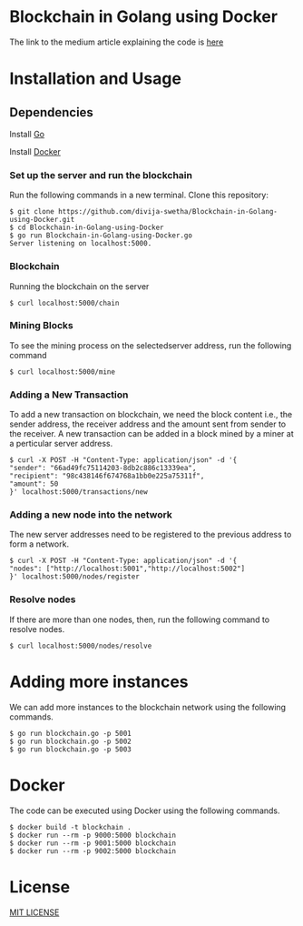 
# Blockchain in Golang using Docker

The link to the medium article explaining the code is [here](https://divijaswetha.medium.com/blockchain-in-golang-using-docker-f610178a449b)

# Installation and Usage


## Dependencies
Install [Go](https://www.digitalocean.com/community/tutorials/how-to-install-and-use-docker-on-ubuntu-20-04)

Install [Docker](https://docs.docker.com/get-docker/)


### Set up the server and run the blockchain

Run the following commands in a new terminal. 
Clone this repository:
```
$ git clone https://github.com/divija-swetha/Blockchain-in-Golang-using-Docker.git
$ cd Blockchain-in-Golang-using-Docker
$ go run Blockchain-in-Golang-using-Docker.go
Server listening on localhost:5000.

```

### Blockchain
Running the blockchain on the server
```
$ curl localhost:5000/chain
```

### Mining Blocks
To see the mining process on the selectedserver address, run the following command
```
$ curl localhost:5000/mine
```

### Adding a New Transaction
To add a new transaction on blockchain, we need the block content i.e., the sender address, the receiver address and the amount sent from sender to the receiver. A new transaction can be added in a block mined by a miner at a perticular server address.
```
$ curl -X POST -H "Content-Type: application/json" -d '{
"sender": "66ad49fc75114203-8db2c886c13339ea",
"recipient": "98c438146f674768a1bb0e225a75311f",
"amount": 50
}' localhost:5000/transactions/new
```

### Adding a new node into the network
The new server addresses need to be registered to the previous address to form a network.
```
$ curl -X POST -H "Content-Type: application/json" -d '{
"nodes": ["http://localhost:5001","http://localhost:5002"]
}' localhost:5000/nodes/register
```

### Resolve nodes
If there are more than one nodes, then, run the following command to resolve nodes.
```
$ curl localhost:5000/nodes/resolve 
```

# Adding more instances

We can add more instances to the blockchain network using the following commands.
```
$ go run blockchain.go -p 5001
$ go run blockchain.go -p 5002
$ go run blockchain.go -p 5003
``` 

# Docker
The code can be executed using Docker using the following commands.

```
$ docker build -t blockchain .
$ docker run --rm -p 9000:5000 blockchain
$ docker run --rm -p 9001:5000 blockchain
$ docker run --rm -p 9002:5000 blockchain
```
<!-- 
# Contributors

- Divija Swetha Gadiraju <dgadiraj@purdue.edu> -->

# License
[MIT LICENSE](LICENSE)

